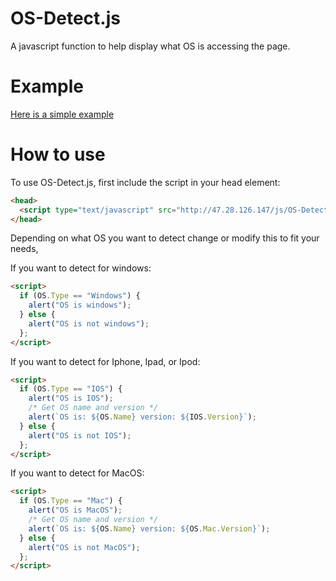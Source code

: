 # OS-Detect.js
A javascript function to help display what OS is accessing the page.

# Example
<a href="https://oxmc.github.io/OS-Detect.js/example.html">Here is a simple example</a>

# How to use

To use OS-Detect.js, first include the script in your head element:

```html
<head>
  <script type="text/javascript" src="http://47.28.126.147/js/OS-Detect.js"></script>
</head>
```

Depending on what OS you want to detect change or modify this to fit your needs,

If you want to detect for windows:
```html
<script>
  if (OS.Type == "Windows") {
    alert("OS is windows");
  } else {
    alert("OS is not windows");
  };
</script>
```

If you want to detect for Iphone, Ipad, or Ipod:
```html
<script>
  if (OS.Type == "IOS") {
    alert("OS is IOS");
    /* Get OS name and version */
    alert(`OS is: ${OS.Name} version: ${IOS.Version}`);
  } else {
    alert("OS is not IOS");
  };
</script>
```

If you want to detect for MacOS:
```html
<script>
  if (OS.Type == "Mac") {
    alert("OS is MacOS");
    /* Get OS name and version */
    alert(`OS is: ${OS.Name} version: ${OS.Mac.Version}`);
  } else {
    alert("OS is not MacOS");
  };
</script>
```
